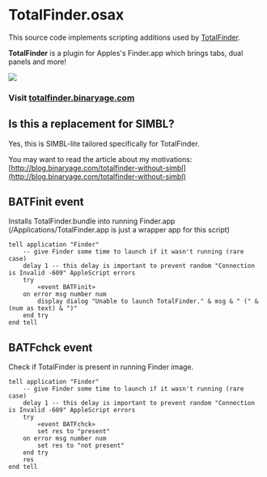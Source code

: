 # TotalFinder.osax

This source code implements scripting additions used by [TotalFinder](http://totalfinder.binaryage.com).

**TotalFinder** is a plugin for Apples's Finder.app which brings tabs, dual panels and more!

<a href="http://totalfinder.binaryage.com"><img src="http://totalfinder.binaryage.com/base/img/totalfinder-mainshot.png"></a>

### Visit [totalfinder.binaryage.com](http://totalfinder.binaryage.com)

## Is this a replacement for SIMBL?

Yes, this is SIMBL-lite tailored specifically for TotalFinder.

You may want to read the article about my motivations:
[http://blog.binaryage.com/totalfinder-without-simbl](http://blog.binaryage.com/totalfinder-without-simbl)

## BATFinit event

Installs TotalFinder.bundle into running Finder.app (/Applications/TotalFinder.app is just a wrapper app for this script)

    tell application "Finder"
        -- give Finder some time to launch if it wasn't running (rare case)
        delay 1 -- this delay is important to prevent random "Connection is Invalid -609" AppleScript errors 
        try
            «event BATFinit»
        on error msg number num
            display dialog "Unable to launch TotalFinder." & msg & " (" & (num as text) & ")"
        end try
    end tell

## BATFchck event

Check if TotalFinder is present in running Finder image.

    tell application "Finder"
        -- give Finder some time to launch if it wasn't running (rare case)
        delay 1 -- this delay is important to prevent random "Connection is Invalid -609" AppleScript errors 
        try
            «event BATFchck»
            set res to "present"
        on error msg number num
            set res to "not present"
        end try
        res
    end tell